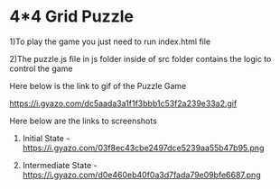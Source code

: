 
4*4 Grid Puzzle
=========

1)To play the game you just need to run index.html file

2)The puzzle.js file in js folder inside of src folder contains the logic to control the game



Here below is the link to gif of the Puzzle Game

https://i.gyazo.com/dc5aada3a1f1f3bbb1c53f2a239e33a2.gif


Here below are the links to screenshots

1) Initial State - https://i.gyazo.com/03f8ec43cbe2497dce5239aa55b47b95.png

2) Intermediate State - https://i.gyazo.com/d0e460eb40f0a3d7fada79e09bfe6687.png
